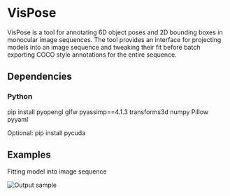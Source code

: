 # VisPose
VisPose is a tool for annotating 6D object poses and 2D bounding boxes in monocular image sequences. The tool provides an interface for projecting models into an image sequence and tweaking their fit before batch exporting COCO style annotations for the entire sequence.

## Dependencies
### Python
pip install pyopengl glfw pyassimp==4.1.3 transforms3d numpy Pillow pyyaml

Optional:
pip install pycuda

## Examples
Fitting model into image sequence

![Output sample](https://github.com/gidobot/gifs/raw/master/VisPose_FittingModel.gif)
